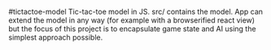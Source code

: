 #tictactoe-model
Tic-tac-toe model in JS. src/ contains the model. App can extend the model in any way (for example with a browserified react view) but the focus of this project is to encapsulate game state and AI using the simplest approach possible.